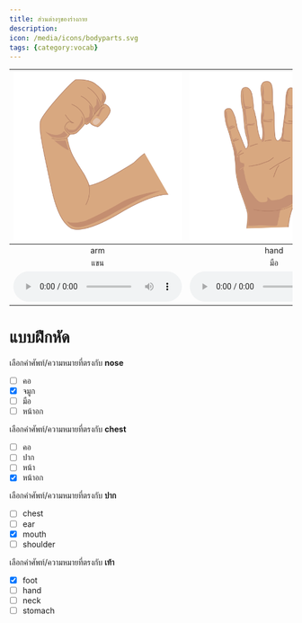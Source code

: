 ```yaml
---
title: ส่วนต่างๆของร่างกาย
description: 
icon: /media/icons/bodyparts.svg
tags: {category:vocab}
---
```


<div class="carrousel">


|![](/media/img/bodyparts/arm.svg)|![](/media/img/bodyparts/hand.svg)|![](/media/img/bodyparts/stomach.svg)|![](/media/img/bodyparts/leg.svg)|![](/media/img/bodyparts/ear.svg)|![](/media/img/bodyparts/neck.svg)|![](/media/img/bodyparts/nose.svg)|![](/media/img/bodyparts/hair.svg)|![](/media/img/bodyparts/chest.svg)|![](/media/img/bodyparts/face.svg)|![](/media/img/bodyparts/mouth.svg)|![](/media/img/bodyparts/eye.svg)|![](/media/img/bodyparts/shoulder.svg)|![](/media/img/bodyparts/head.svg)|![](/media/img/bodyparts/foot.svg)|
| :----: | :----: | :----: | :----: | :----: | :----: | :----: | :----: | :----: | :----: | :----: | :----: | :----: | :----: | :----: |
|arm|hand|stomach|leg|ear|neck|nose|hair|chest|face|mouth|eye|shoulder|head|foot|
|แขน|มือ|ท้อง|ขา|หู|คอ|จมูก|ผม|หน้าอก|หน้า|ปาก|ตา|ไหล่|หัว|เท้า|
|![](/media/audio/arm.mp3)|![](/media/audio/hand.mp3)|![](/media/audio/stomach.mp3)|![](/media/audio/leg.mp3)|![](/media/audio/ear.mp3)|![](/media/audio/neck.mp3)|![](/media/audio/nose.mp3)|![](/media/audio/hair.mp3)|![](/media/audio/chest.mp3)|![](/media/audio/face.mp3)|![](/media/audio/mouth.mp3)|![](/media/audio/eye.mp3)|![](/media/audio/shoulder.mp3)|![](/media/audio/head.mp3)|![](/media/audio/foot.mp3)|

</div>



# แบบฝึกหัด


 เลือกคำศัพท์/ความหมายที่ตรงกับ **nose**
 - [ ] คอ
 - [x] จมูก
 - [ ] มือ
 - [ ] หน้าอก

 เลือกคำศัพท์/ความหมายที่ตรงกับ **chest**
 - [ ] คอ
 - [ ] ปาก
 - [ ] หน้า
 - [x] หน้าอก

 เลือกคำศัพท์/ความหมายที่ตรงกับ **ปาก**
 - [ ] chest
 - [ ] ear
 - [x] mouth
 - [ ] shoulder

 เลือกคำศัพท์/ความหมายที่ตรงกับ **เท้า**
 - [x] foot
 - [ ] hand
 - [ ] neck
 - [ ] stomach
